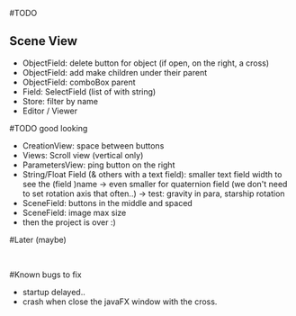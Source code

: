 #TODO
## Scene View
- ObjectField: delete button for object (if open, on the right, a cross)
- ObjectField: add make children under their parent
- ObjectField: comboBox parent
- Field: SelectField (list of with string)
- Store: filter by name
- Editor / Viewer

#TODO good looking
- CreationView: space between buttons
- Views: Scroll view (vertical only)
- ParametersView: ping button on the right
- String/Float Field (& others with a text field): smaller text field width to see the (field )name
	-> even smaller for quaternion field (we don't need to set rotation axis that often..)
	-> test: gravity in para, starship rotation 
- SceneField: buttons in the middle and spaced
- SceneField: image max size
- then the project is over :)

#Later (maybe)

<br>

#Known bugs to fix
- startup delayed..
- crash when close the javaFX window with the cross.
